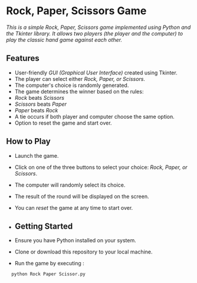 # Rock, Paper, Scissors Game

_This is a simple Rock, Paper, Scissors game implemented using Python and the Tkinter library. It allows two players (the player and the computer) to play the classic hand game against each other._

## Features

- User-friendly _GUI (Graphical User Interface)_ created using Tkinter.
- The player can select either _Rock, Paper, or Scissors_.
- The computer's choice is randomly generated.
- The game determines the winner based on the rules:
- _Rock_ beats _Scissors_
- _Scissors_ beats _Paper_
- _Paper_ beats _Rock_
- A tie occurs if both player and computer choose the same option.
- Option to reset the game and start over.

## How to Play

- Launch the game.
- Click on one of the three buttons to select your choice: _Rock, Paper, or Scissors_.
- The computer will randomly select its choice.
- The result of the round will be displayed on the screen.
- You can _reset_ the game at any time to start over.

- ## Getting Started


- Ensure you have Python installed on your system.
- Clone or download this repository to your local machine.
- Run the game by executing :

```bash
  python Rock Paper Scissor.py
```
